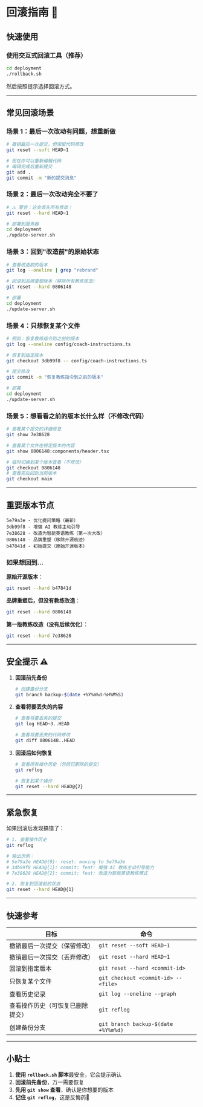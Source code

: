 # 回滚指南 🔄

## 快速使用

### 使用交互式回滚工具（推荐）

```bash
cd deployment
./rollback.sh
```

然后按照提示选择回滚方式。

---

## 常见回滚场景

### 场景 1：最后一次改动有问题，想重新做

```bash
# 撤销最后一次提交，但保留代码修改
git reset --soft HEAD~1

# 现在你可以重新编辑代码
# 编辑完成后重新提交
git add .
git commit -m "新的提交消息"
```

### 场景 2：最后一次改动完全不要了

```bash
# ⚠️ 警告：这会丢失所有修改！
git reset --hard HEAD~1

# 部署到服务器
cd deployment
./update-server.sh
```

### 场景 3：回到"改造前"的原始状态

```bash
# 查看改造前的版本
git log --oneline | grep "rebrand"

# 回滚到品牌重塑版本（移除所有教练改造）
git reset --hard 0806148

# 部署
cd deployment
./update-server.sh
```

### 场景 4：只想恢复某个文件

```bash
# 例如：恢复教练指令到之前的版本
git log --oneline config/coach-instructions.ts

# 恢复到指定版本
git checkout 3db99f8 -- config/coach-instructions.ts

# 提交修改
git commit -m "恢复教练指令到之前的版本"

# 部署
cd deployment
./update-server.sh
```

### 场景 5：想看看之前的版本长什么样（不修改代码）

```bash
# 查看某个提交的详细信息
git show 7e38628

# 查看某个文件在特定版本的内容
git show 0806148:components/header.tsx

# 临时切换到某个版本查看（不修改）
git checkout 0806148
# 查看完后回到当前版本
git checkout main
```

---

## 重要版本节点

```
5e79a3e - 优化提问策略（最新）
3db99f8 - 增强 AI 教练主动引导
7e38628 - 改造为智能英语教练（第一次大改）
0806148 - 品牌重塑（移除开源痕迹）
b47841d - 初始提交（原始开源版本）
```

### 如果想回到...

**原始开源版本**：
```bash
git reset --hard b47841d
```

**品牌重塑后，但没有教练改造**：
```bash
git reset --hard 0806148
```

**第一版教练改造（没有后续优化）**：
```bash
git reset --hard 7e38628
```

---

## 安全提示 ⚠️

1. **回滚前先备份**
   ```bash
   # 创建备份分支
   git branch backup-$(date +%Y%m%d-%H%M%S)
   ```

2. **查看将要丢失的内容**
   ```bash
   # 查看将要丢失的提交
   git log HEAD~3..HEAD

   # 查看将要丢失的代码修改
   git diff 0806148..HEAD
   ```

3. **回滚后如何恢复**
   ```bash
   # 查看所有操作历史（包括已删除的提交）
   git reflog

   # 恢复到某个操作
   git reset --hard HEAD@{2}
   ```

---

## 紧急恢复

如果回滚后发现搞错了：

```bash
# 1. 查看操作历史
git reflog

# 输出示例：
# 5e79a3e HEAD@{0}: reset: moving to 5e79a3e
# 3db99f8 HEAD@{1}: commit: feat: 增强 AI 教练主动引导能力
# 7e38628 HEAD@{2}: commit: feat: 改造为智能英语教练模式

# 2. 恢复到回滚前的状态
git reset --hard HEAD@{1}
```

---

## 快速参考

| 目标 | 命令 |
|------|------|
| 撤销最后一次提交（保留修改） | `git reset --soft HEAD~1` |
| 撤销最后一次提交（丢弃修改） | `git reset --hard HEAD~1` |
| 回滚到指定版本 | `git reset --hard <commit-id>` |
| 只恢复某个文件 | `git checkout <commit-id> -- <file>` |
| 查看历史记录 | `git log --oneline --graph` |
| 查看操作历史（可恢复已删除提交） | `git reflog` |
| 创建备份分支 | `git branch backup-$(date +%Y%m%d)` |

---

## 小贴士

1. **使用 `rollback.sh` 脚本**最安全，它会提示确认
2. **回滚前先备份**，万一需要恢复
3. **先用 `git show` 查看**，确认是你想要的版本
4. **记住 `git reflog`**，这是反悔药💊

